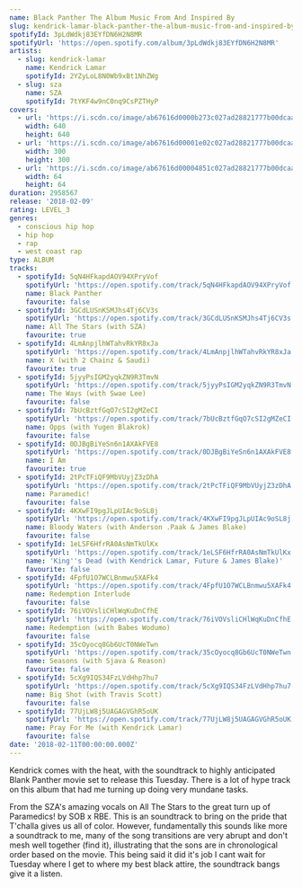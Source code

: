 ```yaml
---
name: Black Panther The Album Music From And Inspired By
slug: kendrick-lamar-black-panther-the-album-music-from-and-inspired-by
spotifyId: 3pLdWdkj83EYfDN6H2N8MR
spotifyUrl: 'https://open.spotify.com/album/3pLdWdkj83EYfDN6H2N8MR'
artists:
  - slug: kendrick-lamar
    name: Kendrick Lamar
    spotifyId: 2YZyLoL8N0Wb9xBt1NhZWg
  - slug: sza
    name: SZA
    spotifyId: 7tYKF4w9nC0nq9CsPZTHyP
covers:
  - url: 'https://i.scdn.co/image/ab67616d0000b273c027ad28821777b00dcaa888'
    width: 640
    height: 640
  - url: 'https://i.scdn.co/image/ab67616d00001e02c027ad28821777b00dcaa888'
    width: 300
    height: 300
  - url: 'https://i.scdn.co/image/ab67616d00004851c027ad28821777b00dcaa888'
    width: 64
    height: 64
duration: 2958567
release: '2018-02-09'
rating: LEVEL_3
genres:
  - conscious hip hop
  - hip hop
  - rap
  - west coast rap
type: ALBUM
tracks:
  - spotifyId: 5qN4HFkapdAOV94XPryVof
    spotifyUrl: 'https://open.spotify.com/track/5qN4HFkapdAOV94XPryVof'
    name: Black Panther
    favourite: false
  - spotifyId: 3GCdLUSnKSMJhs4Tj6CV3s
    spotifyUrl: 'https://open.spotify.com/track/3GCdLUSnKSMJhs4Tj6CV3s'
    name: All The Stars (with SZA)
    favourite: true
  - spotifyId: 4LmAnpjlhWTahvRkYR8xJa
    spotifyUrl: 'https://open.spotify.com/track/4LmAnpjlhWTahvRkYR8xJa'
    name: X (with 2 Chainz & Saudi)
    favourite: true
  - spotifyId: 5jyyPsIGM2yqkZN9R3TmvN
    spotifyUrl: 'https://open.spotify.com/track/5jyyPsIGM2yqkZN9R3TmvN'
    name: The Ways (with Swae Lee)
    favourite: false
  - spotifyId: 7bUcBztfGqO7cSI2gMZeCI
    spotifyUrl: 'https://open.spotify.com/track/7bUcBztfGqO7cSI2gMZeCI'
    name: Opps (with Yugen Blakrok)
    favourite: false
  - spotifyId: 0DJBgBiYeSn6n1AXAkFVE8
    spotifyUrl: 'https://open.spotify.com/track/0DJBgBiYeSn6n1AXAkFVE8'
    name: I Am
    favourite: true
  - spotifyId: 2tPcTFiQF9MbVUyjZ3zDhA
    spotifyUrl: 'https://open.spotify.com/track/2tPcTFiQF9MbVUyjZ3zDhA'
    name: Paramedic!
    favourite: false
  - spotifyId: 4KXwFI9pgJLpUIAc9oSL8j
    spotifyUrl: 'https://open.spotify.com/track/4KXwFI9pgJLpUIAc9oSL8j'
    name: Bloody Waters (with Anderson .Paak & James Blake)
    favourite: false
  - spotifyId: 1eLSF6HfrRA0AsNmTkUlKx
    spotifyUrl: 'https://open.spotify.com/track/1eLSF6HfrRA0AsNmTkUlKx'
    name: 'King''s Dead (with Kendrick Lamar, Future & James Blake)'
    favourite: false
  - spotifyId: 4FpfU1O7WCLBnmwu5XAFk4
    spotifyUrl: 'https://open.spotify.com/track/4FpfU1O7WCLBnmwu5XAFk4'
    name: Redemption Interlude
    favourite: false
  - spotifyId: 76iVOVsliCHlWqKuDnCfhE
    spotifyUrl: 'https://open.spotify.com/track/76iVOVsliCHlWqKuDnCfhE'
    name: Redemption (with Babes Wodumo)
    favourite: false
  - spotifyId: 35cOyocq8Gb6UcT0NWeTwn
    spotifyUrl: 'https://open.spotify.com/track/35cOyocq8Gb6UcT0NWeTwn'
    name: Seasons (with Sjava & Reason)
    favourite: false
  - spotifyId: 5cXg9IQS34FzLVdHhp7hu7
    spotifyUrl: 'https://open.spotify.com/track/5cXg9IQS34FzLVdHhp7hu7'
    name: Big Shot (with Travis Scott)
    favourite: false
  - spotifyId: 77UjLW8j5UAGAGVGhR5oUK
    spotifyUrl: 'https://open.spotify.com/track/77UjLW8j5UAGAGVGhR5oUK'
    name: Pray For Me (with Kendrick Lamar)
    favourite: false
date: '2018-02-11T00:00:00.000Z'
---
```

Kendrick comes with the heat, with the soundtrack to highly anticipated Blank Panther
movie set to release this Tuesday. There is a lot of hype track on this album that had me
turning up doing very mundane tasks.

From the SZA's amazing vocals on All The Stars to the great turn up of Paramedics! by SOB
x RBE. This is an soundtrack to bring on the pride that T'challa gives us all of color.
However, fundamentally this sounds like more a soundtrack to me, many of the song transitions
are very abrupt and don't mesh well together (find it), illustrating that the sons are in
chronological order based on the movie. This being said it did it's job I cant wait for
Tuesday where I get to where my best black attire, the soundtrack bangs give it a listen.
